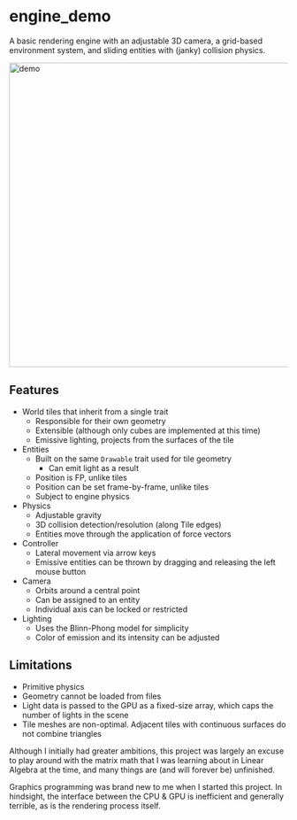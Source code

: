 # engine_demo
A basic rendering engine with an adjustable 3D camera, a grid-based environment system, and sliding entities with (janky) collision physics. 

<img src="https://user-images.githubusercontent.com/17710458/211341703-3e483f02-15a1-451e-82a3-de8e5553f427.gif" alt="demo" width="550"/>

## Features
- World tiles that inherit from a single trait
    - Responsible for their own geometry
    - Extensible (although only cubes are implemented at this time)
    - Emissive lighting, projects from the surfaces of the tile
- Entities
    - Built on the same `Drawable` trait used for tile geometry
         - Can emit light as a result
    - Position is FP, unlike tiles
    - Position can be set frame-by-frame, unlike tiles
    - Subject to engine physics
- Physics
    - Adjustable gravity
    - 3D collision detection/resolution (along Tile edges)
    - Entities move through the application of force vectors
- Controller
    - Lateral movement via arrow keys
    - Emissive entities can be thrown by dragging and releasing the left mouse button
- Camera
    - Orbits around a central point
    - Can be assigned to an entity
    - Individual axis can be locked or restricted
- Lighting
    - Uses the Blinn-Phong model for simplicity
    - Color of emission and its intensity can be adjusted
    
## Limitations
- Primitive physics
- Geometry cannot be loaded from files
- Light data is passed to the GPU as a fixed-size array, which caps the number of lights in the scene
- Tile meshes are non-optimal. Adjacent tiles with continuous surfaces do not combine triangles

Although I initially had greater ambitions, this project was largely an excuse to play around with the matrix math that I was learning about in Linear Algebra at the time, and many things are (and will forever be) unfinished. 

Graphics programming was brand new to me when I started this project. In hindsight, the interface between the CPU & GPU is inefficient and generally terrible, as is the rendering process itself.
